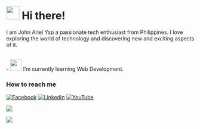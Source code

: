  <h1><img src="https://im4.ezgif.com/tmp/ezgif-4-1bcf9ab8da.gif" width="35"> Hi there!</h1> 
<p>I am John Ariel Yap a passionate tech enthusiast from Philippines. I love exploring the world of technology and discovering new and exciting aspects of it.</p>
<br>
- <img src="https://media.giphy.com/media/WUlplcMpOCEmTGBtBW/giphy.gif" width="31"> I’m currently learning Web Development.



### How to reach me
[![Facebook](https://img.shields.io/badge/Facebook-%231877F2.svg?&style=flat-square&logo=facebook&logoColor=white)](https://facebook.com/arielyap.fb)
[![LinkedIn](https://img.shields.io/badge/LinkedIn-%230077B5.svg?&style=flat-square&logo=linkedin&logoColor=white)](https://www.linkedin.com/in/arielyap69/)
[![YouTube](https://img.shields.io/badge/YouTube-%23FF0000.svg?&style=flat-square&logo=youtube&logoColor=white)](https://www.youtube.com/c/ARIELDEV)
<div align="left"><img src="https://github-readme-stats.vercel.app/api?username=yapariel&show_icons=true&count_private=true&hide_border=true" align="center" /></div>  

![](https://komarev.com/ghpvc/?username=your-github-yapariel)
